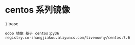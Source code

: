 # centos 系列镜像

  `1` base

    odoo 镜像 基于 centos:py36
    registry.cn-zhangjiakou.aliyuncs.com/livenowhy/centos:7.6
 
